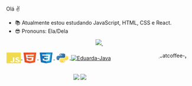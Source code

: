 Olá ✌

- 📚 Atualmente estou estudando JavaScript, HTML, CSS e React.
- 😎 Pronouns: Ela/Dela

<div align="center">
 <a href="https://github.com/xEduardax">
  <img height="150em" src="https://github-readme-stats.vercel.app/api/top-langs/?username=xEduardax&layout=compact&langs_count=7&theme=dracula"/>
  <img height="150em" src=""/>
</div>

 <div style="display: inline_block"><br>
  <img align="center" alt="Eduarda-Js" height="30" width="40" src="https://raw.githubusercontent.com/devicons/devicon/master/icons/javascript/javascript-plain.svg">
  <img align="center" alt="Eduarda-HTML" height="30" width="40" src="https://raw.githubusercontent.com/devicons/devicon/master/icons/html5/html5-original.svg">
  <img align="center" alt="Eduarda-CSS" height="30" width="40" src="https://raw.githubusercontent.com/devicons/devicon/master/icons/css3/css3-original.svg">
  <img align="center" alt="Eduarda-Python" height="30" width="40" src="https://raw.githubusercontent.com/devicons/devicon/master/icons/python/python-original.svg">
  <img align="center" alt="Eduarda-Java" height="30" width"40" src="https://cdn.jsdelivr.net/gh/devicons/devicon/icons/java/java-original.svg">
  <img align="right" alt="catcoffee-pic" border-radius="5px" height="150" style="border-radius:50px;" src="https://media.giphy.com/media/ES4Vcv8zWfIt2/giphy.gif?cid=ecf05e47p9fj9nn4xsxgqy3ekxpfr8pur3ba3ocfhly2pws4&rid=giphy.gif&ct=g">
</div>
 
 ## 
 
 <div align="center">
  <a href = "mailto:maria.eduarda2907@outlook.com"><img src="https://img.shields.io/badge/-Gmail-%23333?style=for-the-badge&logo=gmail&logoColor=white" target="_blank"></a>
  <a href="https://www.linkedin.com/in/maria-eduarda-leit%C3%A3o-espindola-388496210/" target="_blank" rel="external"><img src="https://img.shields.io/badge/-LinkedIn-%230077B5?style=for-the-badge&logo=linkedin&logoColor=white"></a> 
 </div>
